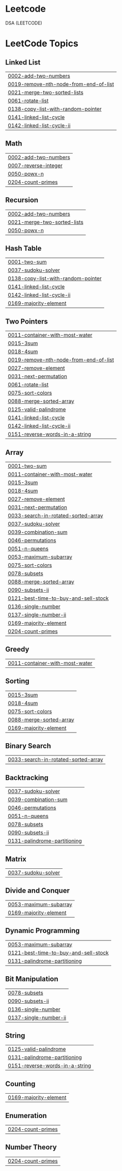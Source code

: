 # Leetcode
DSA (LEETCODE)

<!---LeetCode Topics Start-->
# LeetCode Topics
## Linked List
|  |
| ------- |
| [0002-add-two-numbers](https://github.com/Harshitha10042/Leetcode/tree/master/0002-add-two-numbers) |
| [0019-remove-nth-node-from-end-of-list](https://github.com/Harshitha10042/Leetcode/tree/master/0019-remove-nth-node-from-end-of-list) |
| [0021-merge-two-sorted-lists](https://github.com/Harshitha10042/Leetcode/tree/master/0021-merge-two-sorted-lists) |
| [0061-rotate-list](https://github.com/Harshitha10042/Leetcode/tree/master/0061-rotate-list) |
| [0138-copy-list-with-random-pointer](https://github.com/Harshitha10042/Leetcode/tree/master/0138-copy-list-with-random-pointer) |
| [0141-linked-list-cycle](https://github.com/Harshitha10042/Leetcode/tree/master/0141-linked-list-cycle) |
| [0142-linked-list-cycle-ii](https://github.com/Harshitha10042/Leetcode/tree/master/0142-linked-list-cycle-ii) |
## Math
|  |
| ------- |
| [0002-add-two-numbers](https://github.com/Harshitha10042/Leetcode/tree/master/0002-add-two-numbers) |
| [0007-reverse-integer](https://github.com/Harshitha10042/Leetcode/tree/master/0007-reverse-integer) |
| [0050-powx-n](https://github.com/Harshitha10042/Leetcode/tree/master/0050-powx-n) |
| [0204-count-primes](https://github.com/Harshitha10042/Leetcode/tree/master/0204-count-primes) |
## Recursion
|  |
| ------- |
| [0002-add-two-numbers](https://github.com/Harshitha10042/Leetcode/tree/master/0002-add-two-numbers) |
| [0021-merge-two-sorted-lists](https://github.com/Harshitha10042/Leetcode/tree/master/0021-merge-two-sorted-lists) |
| [0050-powx-n](https://github.com/Harshitha10042/Leetcode/tree/master/0050-powx-n) |
## Hash Table
|  |
| ------- |
| [0001-two-sum](https://github.com/Harshitha10042/Leetcode/tree/master/0001-two-sum) |
| [0037-sudoku-solver](https://github.com/Harshitha10042/Leetcode/tree/master/0037-sudoku-solver) |
| [0138-copy-list-with-random-pointer](https://github.com/Harshitha10042/Leetcode/tree/master/0138-copy-list-with-random-pointer) |
| [0141-linked-list-cycle](https://github.com/Harshitha10042/Leetcode/tree/master/0141-linked-list-cycle) |
| [0142-linked-list-cycle-ii](https://github.com/Harshitha10042/Leetcode/tree/master/0142-linked-list-cycle-ii) |
| [0169-majority-element](https://github.com/Harshitha10042/Leetcode/tree/master/0169-majority-element) |
## Two Pointers
|  |
| ------- |
| [0011-container-with-most-water](https://github.com/Harshitha10042/Leetcode/tree/master/0011-container-with-most-water) |
| [0015-3sum](https://github.com/Harshitha10042/Leetcode/tree/master/0015-3sum) |
| [0018-4sum](https://github.com/Harshitha10042/Leetcode/tree/master/0018-4sum) |
| [0019-remove-nth-node-from-end-of-list](https://github.com/Harshitha10042/Leetcode/tree/master/0019-remove-nth-node-from-end-of-list) |
| [0027-remove-element](https://github.com/Harshitha10042/Leetcode/tree/master/0027-remove-element) |
| [0031-next-permutation](https://github.com/Harshitha10042/Leetcode/tree/master/0031-next-permutation) |
| [0061-rotate-list](https://github.com/Harshitha10042/Leetcode/tree/master/0061-rotate-list) |
| [0075-sort-colors](https://github.com/Harshitha10042/Leetcode/tree/master/0075-sort-colors) |
| [0088-merge-sorted-array](https://github.com/Harshitha10042/Leetcode/tree/master/0088-merge-sorted-array) |
| [0125-valid-palindrome](https://github.com/Harshitha10042/Leetcode/tree/master/0125-valid-palindrome) |
| [0141-linked-list-cycle](https://github.com/Harshitha10042/Leetcode/tree/master/0141-linked-list-cycle) |
| [0142-linked-list-cycle-ii](https://github.com/Harshitha10042/Leetcode/tree/master/0142-linked-list-cycle-ii) |
| [0151-reverse-words-in-a-string](https://github.com/Harshitha10042/Leetcode/tree/master/0151-reverse-words-in-a-string) |
## Array
|  |
| ------- |
| [0001-two-sum](https://github.com/Harshitha10042/Leetcode/tree/master/0001-two-sum) |
| [0011-container-with-most-water](https://github.com/Harshitha10042/Leetcode/tree/master/0011-container-with-most-water) |
| [0015-3sum](https://github.com/Harshitha10042/Leetcode/tree/master/0015-3sum) |
| [0018-4sum](https://github.com/Harshitha10042/Leetcode/tree/master/0018-4sum) |
| [0027-remove-element](https://github.com/Harshitha10042/Leetcode/tree/master/0027-remove-element) |
| [0031-next-permutation](https://github.com/Harshitha10042/Leetcode/tree/master/0031-next-permutation) |
| [0033-search-in-rotated-sorted-array](https://github.com/Harshitha10042/Leetcode/tree/master/0033-search-in-rotated-sorted-array) |
| [0037-sudoku-solver](https://github.com/Harshitha10042/Leetcode/tree/master/0037-sudoku-solver) |
| [0039-combination-sum](https://github.com/Harshitha10042/Leetcode/tree/master/0039-combination-sum) |
| [0046-permutations](https://github.com/Harshitha10042/Leetcode/tree/master/0046-permutations) |
| [0051-n-queens](https://github.com/Harshitha10042/Leetcode/tree/master/0051-n-queens) |
| [0053-maximum-subarray](https://github.com/Harshitha10042/Leetcode/tree/master/0053-maximum-subarray) |
| [0075-sort-colors](https://github.com/Harshitha10042/Leetcode/tree/master/0075-sort-colors) |
| [0078-subsets](https://github.com/Harshitha10042/Leetcode/tree/master/0078-subsets) |
| [0088-merge-sorted-array](https://github.com/Harshitha10042/Leetcode/tree/master/0088-merge-sorted-array) |
| [0090-subsets-ii](https://github.com/Harshitha10042/Leetcode/tree/master/0090-subsets-ii) |
| [0121-best-time-to-buy-and-sell-stock](https://github.com/Harshitha10042/Leetcode/tree/master/0121-best-time-to-buy-and-sell-stock) |
| [0136-single-number](https://github.com/Harshitha10042/Leetcode/tree/master/0136-single-number) |
| [0137-single-number-ii](https://github.com/Harshitha10042/Leetcode/tree/master/0137-single-number-ii) |
| [0169-majority-element](https://github.com/Harshitha10042/Leetcode/tree/master/0169-majority-element) |
| [0204-count-primes](https://github.com/Harshitha10042/Leetcode/tree/master/0204-count-primes) |
## Greedy
|  |
| ------- |
| [0011-container-with-most-water](https://github.com/Harshitha10042/Leetcode/tree/master/0011-container-with-most-water) |
## Sorting
|  |
| ------- |
| [0015-3sum](https://github.com/Harshitha10042/Leetcode/tree/master/0015-3sum) |
| [0018-4sum](https://github.com/Harshitha10042/Leetcode/tree/master/0018-4sum) |
| [0075-sort-colors](https://github.com/Harshitha10042/Leetcode/tree/master/0075-sort-colors) |
| [0088-merge-sorted-array](https://github.com/Harshitha10042/Leetcode/tree/master/0088-merge-sorted-array) |
| [0169-majority-element](https://github.com/Harshitha10042/Leetcode/tree/master/0169-majority-element) |
## Binary Search
|  |
| ------- |
| [0033-search-in-rotated-sorted-array](https://github.com/Harshitha10042/Leetcode/tree/master/0033-search-in-rotated-sorted-array) |
## Backtracking
|  |
| ------- |
| [0037-sudoku-solver](https://github.com/Harshitha10042/Leetcode/tree/master/0037-sudoku-solver) |
| [0039-combination-sum](https://github.com/Harshitha10042/Leetcode/tree/master/0039-combination-sum) |
| [0046-permutations](https://github.com/Harshitha10042/Leetcode/tree/master/0046-permutations) |
| [0051-n-queens](https://github.com/Harshitha10042/Leetcode/tree/master/0051-n-queens) |
| [0078-subsets](https://github.com/Harshitha10042/Leetcode/tree/master/0078-subsets) |
| [0090-subsets-ii](https://github.com/Harshitha10042/Leetcode/tree/master/0090-subsets-ii) |
| [0131-palindrome-partitioning](https://github.com/Harshitha10042/Leetcode/tree/master/0131-palindrome-partitioning) |
## Matrix
|  |
| ------- |
| [0037-sudoku-solver](https://github.com/Harshitha10042/Leetcode/tree/master/0037-sudoku-solver) |
## Divide and Conquer
|  |
| ------- |
| [0053-maximum-subarray](https://github.com/Harshitha10042/Leetcode/tree/master/0053-maximum-subarray) |
| [0169-majority-element](https://github.com/Harshitha10042/Leetcode/tree/master/0169-majority-element) |
## Dynamic Programming
|  |
| ------- |
| [0053-maximum-subarray](https://github.com/Harshitha10042/Leetcode/tree/master/0053-maximum-subarray) |
| [0121-best-time-to-buy-and-sell-stock](https://github.com/Harshitha10042/Leetcode/tree/master/0121-best-time-to-buy-and-sell-stock) |
| [0131-palindrome-partitioning](https://github.com/Harshitha10042/Leetcode/tree/master/0131-palindrome-partitioning) |
## Bit Manipulation
|  |
| ------- |
| [0078-subsets](https://github.com/Harshitha10042/Leetcode/tree/master/0078-subsets) |
| [0090-subsets-ii](https://github.com/Harshitha10042/Leetcode/tree/master/0090-subsets-ii) |
| [0136-single-number](https://github.com/Harshitha10042/Leetcode/tree/master/0136-single-number) |
| [0137-single-number-ii](https://github.com/Harshitha10042/Leetcode/tree/master/0137-single-number-ii) |
## String
|  |
| ------- |
| [0125-valid-palindrome](https://github.com/Harshitha10042/Leetcode/tree/master/0125-valid-palindrome) |
| [0131-palindrome-partitioning](https://github.com/Harshitha10042/Leetcode/tree/master/0131-palindrome-partitioning) |
| [0151-reverse-words-in-a-string](https://github.com/Harshitha10042/Leetcode/tree/master/0151-reverse-words-in-a-string) |
## Counting
|  |
| ------- |
| [0169-majority-element](https://github.com/Harshitha10042/Leetcode/tree/master/0169-majority-element) |
## Enumeration
|  |
| ------- |
| [0204-count-primes](https://github.com/Harshitha10042/Leetcode/tree/master/0204-count-primes) |
## Number Theory
|  |
| ------- |
| [0204-count-primes](https://github.com/Harshitha10042/Leetcode/tree/master/0204-count-primes) |
<!---LeetCode Topics End-->
